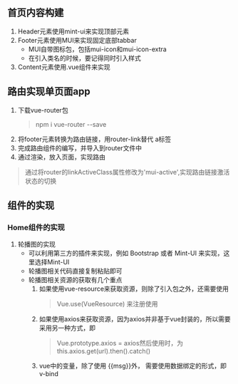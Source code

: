 ## 首页内容构建

1. Header元素使用mint-ui来实现顶部元素
2. Footer元素使用MUI来实现固定底部tabbar
    + MUI自带图标包，包括mui-icon和mui-icon-extra
    + 在引入类名的时候，要记得同时引入样式
3. Content元素使用.vue组件来实现

## 路由实现单页面app
1. 下载vue-router包
    > npm i vue-router --save
2. 将footer元素转换为路由链接，用router-link替代 a标签
3. 完成路由组件的编写，并导入到router文件中
4. 通过渲染，放入页面，实现路由
> 通过将router的linkActiveClass属性修改为'mui-active',实现路由链接激活状态的切换

## 组件的实现

### Home组件的实现
1. 轮播图的实现
    + 可以利用第三方的插件来实现，例如 Bootstrap 或者 Mint-UI 来实现，这里选择Mint-UI
    + 轮播图相关代码直接复制粘贴即可
    + 轮播图相关资源的获取有几个重点
        1. 如果使用vue-resource来获取资源，则除了引入包之外，还需要使用 
            > Vue.use(VueResource)
        来注册使用
        2. 如果使用axios来获取资源，因为axios并非基于vue封装的，所以需要采用另一种方式，即 
            > Vue.prototype.axios = axios然后使用时，为   
            > this.axios.get(url).then().catch()
        3. vue中的变量，除了使用 {{msg}}外， 需要使用数据绑定的形式，即v-bind